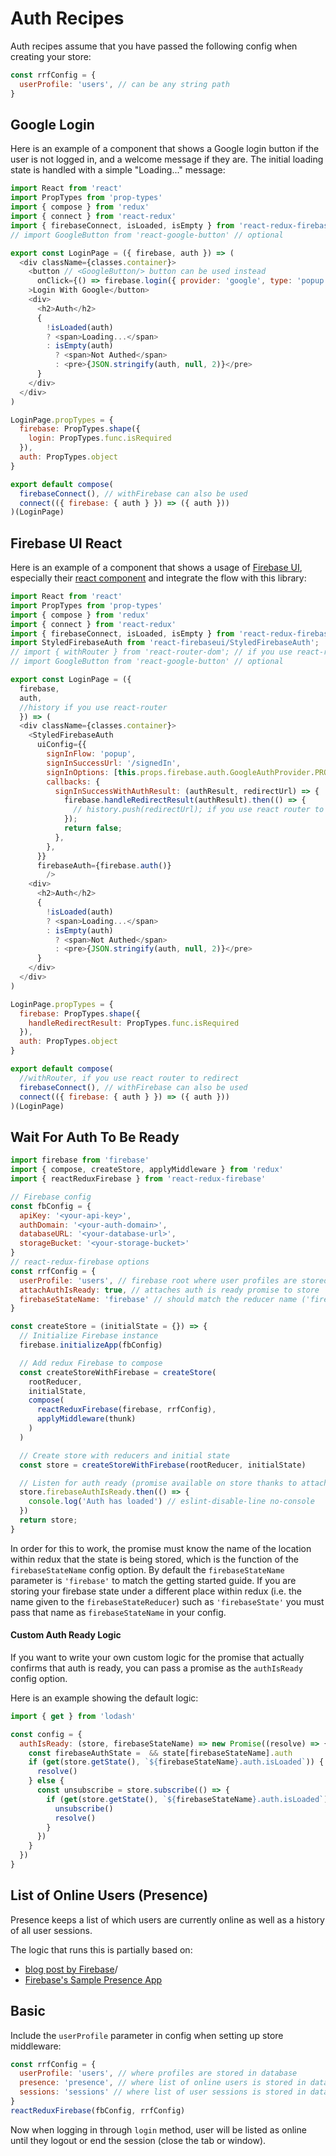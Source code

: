 # Auth Recipes

Auth recipes assume that you have passed the following config when creating your store:

```js
const rrfConfig = {
  userProfile: 'users', // can be any string path
}
```

## Google Login

Here is an example of a component that shows a Google login button if the user is not logged in, and a welcome message if they are. The initial loading state is handled with a simple "Loading..." message:

```js
import React from 'react'
import PropTypes from 'prop-types'
import { compose } from 'redux'
import { connect } from 'react-redux'
import { firebaseConnect, isLoaded, isEmpty } from 'react-redux-firebase'
// import GoogleButton from 'react-google-button' // optional

export const LoginPage = ({ firebase, auth }) => (
  <div className={classes.container}>
    <button // <GoogleButton/> button can be used instead
      onClick={() => firebase.login({ provider: 'google', type: 'popup' })}
    >Login With Google</button>
    <div>
      <h2>Auth</h2>
      {
        !isLoaded(auth)
        ? <span>Loading...</span>
        : isEmpty(auth)
          ? <span>Not Authed</span>
          : <pre>{JSON.stringify(auth, null, 2)}</pre>
      }
    </div>
  </div>
)

LoginPage.propTypes = {
  firebase: PropTypes.shape({
    login: PropTypes.func.isRequired
  }),
  auth: PropTypes.object
}

export default compose(
  firebaseConnect(), // withFirebase can also be used
  connect(({ firebase: { auth } }) => ({ auth }))
)(LoginPage)
```

## Firebase UI React

Here is an example of a component that shows a usage of [Firebase UI](https://firebase.google.com/docs/auth/web/firebaseui), especially their [react component](https://github.com/firebase/firebaseui-web-react) and integrate the flow with this library:

```js
import React from 'react'
import PropTypes from 'prop-types'
import { compose } from 'redux'
import { connect } from 'react-redux'
import { firebaseConnect, isLoaded, isEmpty } from 'react-redux-firebase'
import StyledFirebaseAuth from 'react-firebaseui/StyledFirebaseAuth';
// import { withRouter } from 'react-router-dom'; // if you use react-router
// import GoogleButton from 'react-google-button' // optional

export const LoginPage = ({
  firebase,
  auth,
  //history if you use react-router
  }) => (
  <div className={classes.container}>
    <StyledFirebaseAuth
      uiConfig={{
        signInFlow: 'popup',
        signInSuccessUrl: '/signedIn',
        signInOptions: [this.props.firebase.auth.GoogleAuthProvider.PROVIDER_ID],
        callbacks: {
          signInSuccessWithAuthResult: (authResult, redirectUrl) => {
            firebase.handleRedirectResult(authResult).then(() => {
              // history.push(redirectUrl); if you use react router to redirect
            });
            return false;
          },
        },
      }}
      firebaseAuth={firebase.auth()}
        />
    <div>
      <h2>Auth</h2>
      {
        !isLoaded(auth)
        ? <span>Loading...</span>
        : isEmpty(auth)
          ? <span>Not Authed</span>
          : <pre>{JSON.stringify(auth, null, 2)}</pre>
      }
    </div>
  </div>
)

LoginPage.propTypes = {
  firebase: PropTypes.shape({
    handleRedirectResult: PropTypes.func.isRequired
  }),
  auth: PropTypes.object
}

export default compose(
  //withRouter, if you use react router to redirect
  firebaseConnect(), // withFirebase can also be used
  connect(({ firebase: { auth } }) => ({ auth }))
)(LoginPage)
```


## Wait For Auth To Be Ready

```js
import firebase from 'firebase'
import { compose, createStore, applyMiddleware } from 'redux'
import { reactReduxFirebase } from 'react-redux-firebase'

// Firebase config
const fbConfig = {
  apiKey: '<your-api-key>',
  authDomain: '<your-auth-domain>',
  databaseURL: '<your-database-url>',
  storageBucket: '<your-storage-bucket>'
}
// react-redux-firebase options
const rrfConfig = {
  userProfile: 'users', // firebase root where user profiles are stored
  attachAuthIsReady: true, // attaches auth is ready promise to store
  firebaseStateName: 'firebase' // should match the reducer name ('firebase' is default)
}

const createStore = (initialState = {}) => {
  // Initialize Firebase instance
  firebase.initializeApp(fbConfig)

  // Add redux Firebase to compose
  const createStoreWithFirebase = createStore(
    rootReducer,
    initialState,
    compose(
      reactReduxFirebase(firebase, rrfConfig),
      applyMiddleware(thunk)
    )
  )

  // Create store with reducers and initial state
  const store = createStoreWithFirebase(rootReducer, initialState)

  // Listen for auth ready (promise available on store thanks to attachAuthIsReady: true config option)
  store.firebaseAuthIsReady.then(() => {
    console.log('Auth has loaded') // eslint-disable-line no-console
  })
  return store;
}
```

In order for this to work, the promise must know the name of the location within redux that the state is being stored, which is the function of the `firebaseStateName` config option. By default the `firebaseStateName` parameter is `'firebase'` to match the getting started guide. If you are storing your firebase state under a different place within redux (i.e. the name given to the `firebaseStateReducer`) such as `'firebaseState'` you must pass that name as `firebaseStateName` in your config.

#### Custom Auth Ready Logic

If you want to write your own custom logic for the promise that actually confirms that auth is ready, you can pass a promise as the `authIsReady` config option.

Here is an example showing the default logic:

```js
import { get } from 'lodash'

const config = {
  authIsReady: (store, firebaseStateName) => new Promise((resolve) => {
    const firebaseAuthState =  && state[firebaseStateName].auth
    if (get(store.getState(), `${firebaseStateName}.auth.isLoaded`)) {
      resolve()
    } else {
      const unsubscribe = store.subscribe(() => {
        if (get(store.getState(), `${firebaseStateName}.auth.isLoaded`)) {
          unsubscribe()
          resolve()
        }
      })
    }
  })
}
```

## List of Online Users (Presence)

Presence keeps a list of which users are currently online as well as a history of all user sessions.

The logic that runs this is partially based on:
* [blog post by Firebase](https://firebase.googleblog.com/2013/06/how-to-build-presence-system.html)/
* [Firebase's Sample Presence App](https://firebase.google.com/docs/database/web/offline-capabilities#section-sample)

## Basic
Include the `userProfile` parameter in config when setting up store middleware:

```js
const rrfConfig = {
  userProfile: 'users', // where profiles are stored in database
  presence: 'presence', // where list of online users is stored in database
  sessions: 'sessions' // where list of user sessions is stored in database (presence must be enabled)
}
reactReduxFirebase(fbConfig, rrfConfig)
```

Now when logging in through `login` method, user will be listed as online until they logout or end the session (close the tab or window).
